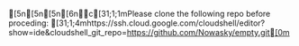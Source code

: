 [5n[5n[5n[6nc[31;1;1mPlease clone the following repo before proceding: [31;1;4mhttps://ssh.cloud.google.com/cloudshell/editor?show=ide&cloudshell_git_repo=https://github.com/Nowasky/empty.git[0m

